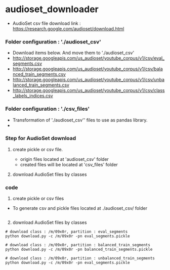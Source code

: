 # audioset_downloader

- AudioSet csv file download link : https://research.google.com/audioset/download.html


### Folder configuration : './audioset_csv'
- Download items below. And move them to './audioset_csv'
- http://storage.googleapis.com/us_audioset/youtube_corpus/v1/csv/eval_segments.csv
- http://storage.googleapis.com/us_audioset/youtube_corpus/v1/csv/balanced_train_segments.csv
- http://storage.googleapis.com/us_audioset/youtube_corpus/v1/csv/unbalanced_train_segments.csv
- http://storage.googleapis.com/us_audioset/youtube_corpus/v1/csv/class_labels_indices.csv


### Folder configuration : './csv_files'
- Transformation of './audioset_csv'' files to use as pandas library.
-

### Step for AudioSet download

1. create pickle or csv file.
   * origin files located at 'audioset_csv' folder
   * created files will be located at 'csv_files' folder

2. download AudioSet files by classes




### code

1. create pickle or csv files

- To generate csv and pickle files located at ./audioset_csv/ folder 

```

```

2. download AudioSet files by classes

```
# download class : /m/09x0r, partition : eval_segments
python download.py -c /m/09x0r -pn eval_segments.pickle

# download class : /m/09x0r, partition : balanced_train_segments
python download.py -c /m/09x0r -pn balanced_train_segments.pickle

# download class : /m/09x0r, partition : unbalanced_train_segments
python download.py -c /m/09x0r -pn eval_segments.pickle
```
